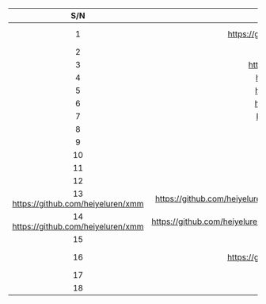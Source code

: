 |S/N|Repo|Commit link | Issues reported by Etor for feedback|Remarks|										
|:-----:|:-------:|:-------:|:-------:|:-------:|										
|	1	|	https://github.com/CrazyBotsz/Adv-Auto-Filter-Bot-V2	|	https://github.com/CrazyBotsz/Adv-Auto-Filter-Bot-V2/commit/73d2755e517d5cac25e2437e30a94797bf17c404	|	https://github.com/CrazyBotsz/Adv-Auto-Filter-Bot-V2/issues/120	|		|
|	2	|	https://github.com/neuralchen/SimSwap	|	https://github.com/neuralchen/SimSwap/commit/40595829ce23396afeb734cd8cabc6e4c08f07cf	|	https://github.com/neuralchen/SimSwap/issues/290	|		|
|	3	|	https://github.com/marceloprates/prettymaps	|	https://github.com/marceloprates/prettymaps/commit/4a9e2ac7dfaf47ee7ee2f344c53891aeac16e6a0	|	https://github.com/marceloprates/prettymaps/issues/92	|		|
|	4	|	https://github.com/livebook-dev/livebook	|	https://github.com/livebook-dev/livebook/commit/22c90e8bca00a3457259e663da4f9b5fc88a2fe5	|	https://github.com/livebook-dev/livebook/issues/1254	|		|
|	5	|	https://github.com/achannarasappa/ticker	|	https://github.com/achannarasappa/ticker/commit/bf17a9390d64921e9af3c77d597d11c800701587	|	https://github.com/achannarasappa/ticker/issues/227	|		|
|	6	|	https://github.com/DouyinFE/semi-design	|	https://github.com/DouyinFE/semi-design/commit/96d8db677099c56f9cf2f00bf298b8c111e8662b	|	https://github.com/DouyinFE/semi-design/issues/988	|		|
|	7	|	https://github.com/kdrag0n/safetynet-fix	|	https://github.com/kdrag0n/safetynet-fix/commit/37bd89802b45b877c34546b9f35be4f29030a263	|	https://github.com/kdrag0n/safetynet-fix/issues/199	|		|
|	8	|	https://github.com/M2Team/NanaZip	|	https://github.com/M2Team/NanaZip/commit/de43cd428a02a651ef5b221d4ff2fa615825a619	|	https://github.com/M2Team/NanaZip/issues/187	|		|
|	9	|	https://github.com/apache/arrow-rs	|	https://github.com/apache/arrow-rs/commit/31aa1a4a4b44c7fe597c6359a24300b78e694e73	|	https://github.com/apache/arrow-rs/issues/1973	|		|
|	10	|	https://github.com/apache/arrow-rs	|	https://github.com/apache/arrow-rs/commit/07fc1d2c391001b157abd933906f7c7937331d5d	|	https://github.com/apache/arrow-rs/issues/2128	|		|
|	11	|	https://github.com/apache/arrow-rs	|	https://github.com/apache/arrow-rs/commit/ead04adea9244fa4cb460bbc13c0e88766a76dda	|	https://github.com/apache/arrow-rs/issues/2128	|		|
|	12	|	https://github.com/apache/arrow-rs	|	https://github.com/apache/arrow-rs/commit/3e9c7c86421bdfe526b5249da2e2eef2505f313f	|	https://github.com/apache/arrow-rs/issues/2128	|		|
	13		https://github.com/heiyeluren/xmm	|	https://github.com/heiyeluren/xmm/commit/42fb07e7bfd33d154e21bfdedec7d0b93156b5e4	|		|	False positive	|
	14		https://github.com/heiyeluren/xmm	|	https://github.com/heiyeluren/xmm/commit/db52571236966ec5349e76b75dcc5a05bb2d3b06	|		|	False positive	|
|	15	|	https://github.com/chowa/ejyy	|	https://github.com/chowa/ejyy/commit/44d1d73464160771237c8a6bce73a4803856d955	|	https://github.com/chowa/ejyy/issues/9	|		|
|	16	|	https://github.com/ThisisGame/cpp-game-engine-book	|	https://github.com/ThisisGame/cpp-game-engine-book/commit/010bf0725ab9b5bf5f9ecb9ff373b8ab44a2f7ea	|	https://github.com/ThisisGame/cpp-game-engine-book/issues/8	|		|
|	17	|	https://github.com/c0dearm/mushin	|	https://github.com/c0dearm/mushin/commit/713cb21d033b61b715c28fb81fa2327b70702527	|	https://github.com/c0dearm/mushin/issues/21	|		|
|	18	|	https://github.com/c0dearm/mushin	|	https://github.com/c0dearm/mushin/commit/48b2aafcc66434f8e618846c0ec588e545738830	|	https://github.com/c0dearm/mushin/issues/21	|		|
